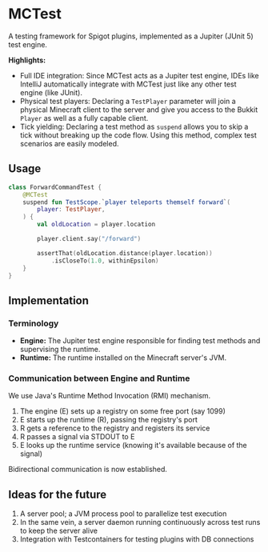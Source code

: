 # MCTest

A testing framework for Spigot plugins, implemented as a Jupiter (JUnit 5) test engine.

**Highlights:**

- Full IDE integration: Since MCTest acts as a Jupiter test engine,
  IDEs like IntelliJ automatically integrate with MCTest just like any other test engine (like JUnit).
- Physical test players: Declaring a `TestPlayer` parameter
  will join a physical Minecraft client to the server
  and give you access to the Bukkit `Player` as well as a fully capable client.
- Tick yielding: Declaring a test method as `suspend`
  allows you to skip a tick without breaking up the code flow.
  Using this method, complex test scenarios are easily modeled.

## Usage

```kotlin
class ForwardCommandTest {
    @MCTest
    suspend fun TestScope.`player teleports themself forward`(
        player: TestPlayer,
    ) {
        val oldLocation = player.location

        player.client.say("/forward")

        assertThat(oldLocation.distance(player.location))
            .isCloseTo(1.0, withinEpsilon)
    }
}
```

## Implementation

### Terminology

- **Engine:** The Jupiter test engine responsible for finding test methods and supervising the runtime.
- **Runtime:** The runtime installed on the Minecraft server's JVM.

### Communication between Engine and Runtime

We use Java's Runtime Method Invocation (RMI) mechanism.

1. The engine (E) sets up a registry on some free port (say 1099)
2. E starts up the runtime (R), passing the registry's port
3. R gets a reference to the registry and registers its service
4. R passes a signal via STDOUT to E
5. E looks up the runtime service (knowing it's available because of the signal)

Bidirectional communication is now established.

## Ideas for the future

1. A server pool; a JVM process pool to parallelize test execution
2. In the same vein, a server daemon running continuously across test runs to keep the server alive
3. Integration with Testcontainers for testing plugins with DB connections
